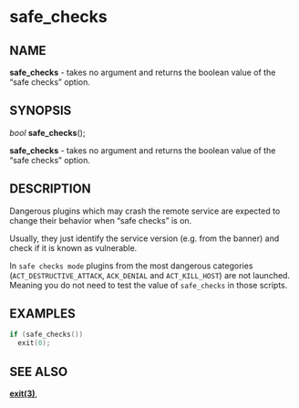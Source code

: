 # safe_checks

## NAME

**safe_checks** - takes no argument and returns the boolean value of the “safe checks” option.

## SYNOPSIS

*bool* **safe_checks**();

**safe_checks** - takes no argument and returns the boolean value of the “safe checks” option.

## DESCRIPTION

Dangerous plugins which may crash the remote service are expected to change their behavior when “safe checks” is on.

Usually, they just identify the service version (e.g. from the banner) and check if it is known as vulnerable.

In `safe checks mode` plugins from the most dangerous categories (`ACT_DESTRUCTIVE_ATTACK`, `ACK_DENIAL` and `ACT_KILL_HOST`) are not launched. 
Meaning you do not need to test the value of `safe_checks` in those scripts.


## EXAMPLES

```cpp
if (safe_checks())
  exit(0);
```

## SEE ALSO

**[exit(3)](exit.md)**,
